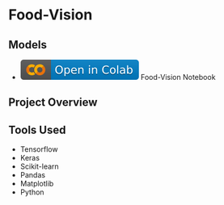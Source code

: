 # Food-Vision

## Models

- [![Open in Colab](https://raw.githubusercontent.com/abhay-18/food-vision/main/colab.svg)](https://githubtocolab.com/abhay-18/food-vision/blob/main/food_vision.ipynb "Open Notebook")
Food-Vision Notebook

## Project Overview


## Tools Used
- Tensorflow
- Keras
- Scikit-learn
- Pandas
- Matplotlib
- Python